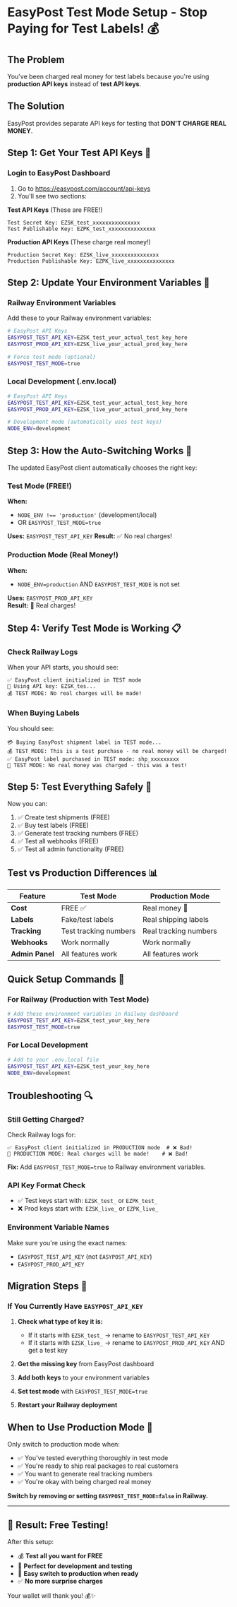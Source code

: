 # EasyPost Test Mode Setup - Stop Paying for Test Labels! 💰

## The Problem
You've been charged real money for test labels because you're using **production API keys** instead of **test API keys**.

## The Solution
EasyPost provides separate API keys for testing that **DON'T CHARGE REAL MONEY**.

## Step 1: Get Your Test API Keys 🔑

### Login to EasyPost Dashboard
1. Go to https://easypost.com/account/api-keys
2. You'll see two sections:

**Test API Keys** (These are FREE!)
```
Test Secret Key: EZSK_test_xxxxxxxxxxxxxxx
Test Publishable Key: EZPK_test_xxxxxxxxxxxxxxx
```

**Production API Keys** (These charge real money!)
```
Production Secret Key: EZSK_live_xxxxxxxxxxxxxxx  
Production Publishable Key: EZPK_live_xxxxxxxxxxxxxxx
```

## Step 2: Update Your Environment Variables 🔧

### Railway Environment Variables
Add these to your Railway environment variables:

```bash
# EasyPost API Keys
EASYPOST_TEST_API_KEY=EZSK_test_your_actual_test_key_here
EASYPOST_PROD_API_KEY=EZSK_live_your_actual_prod_key_here

# Force test mode (optional)
EASYPOST_TEST_MODE=true
```

### Local Development (.env.local)
```bash
# EasyPost API Keys  
EASYPOST_TEST_API_KEY=EZSK_test_your_actual_test_key_here
EASYPOST_PROD_API_KEY=EZSK_live_your_actual_prod_key_here

# Development mode (automatically uses test keys)
NODE_ENV=development
```

## Step 3: How the Auto-Switching Works 🔄

The updated EasyPost client automatically chooses the right key:

### Test Mode (FREE!) 
**When:**
- `NODE_ENV !== 'production'` (development/local)
- OR `EASYPOST_TEST_MODE=true`

**Uses:** `EASYPOST_TEST_API_KEY`
**Result:** ✅ No real charges!

### Production Mode (Real Money!)
**When:**
- `NODE_ENV=production` AND `EASYPOST_TEST_MODE` is not set

**Uses:** `EASYPOST_PROD_API_KEY`  
**Result:** 💸 Real charges!

## Step 4: Verify Test Mode is Working 📋

### Check Railway Logs
When your API starts, you should see:
```
✅ EasyPost client initialized in TEST mode
🔑 Using API key: EZSK_tes...
💰 TEST MODE: No real charges will be made!
```

### When Buying Labels
You should see:
```
💳 Buying EasyPost shipment label in TEST mode...
💰 TEST MODE: This is a test purchase - no real money will be charged!
✅ EasyPost label purchased in TEST mode: shp_xxxxxxxxx
🎉 TEST MODE: No real money was charged - this was a test!
```

## Step 5: Test Everything Safely 🧪

Now you can:
1. ✅ Create test shipments (FREE)
2. ✅ Buy test labels (FREE)  
3. ✅ Generate test tracking numbers (FREE)
4. ✅ Test all webhooks (FREE)
5. ✅ Test all admin functionality (FREE)

## Test vs Production Differences 📊

| Feature | Test Mode | Production Mode |
|---------|-----------|-----------------|
| **Cost** | FREE ✅ | Real money 💸 |
| **Labels** | Fake/test labels | Real shipping labels |
| **Tracking** | Test tracking numbers | Real tracking numbers |
| **Webhooks** | Work normally | Work normally |
| **Admin Panel** | All features work | All features work |

## Quick Setup Commands 🚀

### For Railway (Production with Test Mode)
```bash
# Add these environment variables in Railway dashboard
EASYPOST_TEST_API_KEY=EZSK_test_your_key_here
EASYPOST_TEST_MODE=true
```

### For Local Development
```bash
# Add to your .env.local file
EASYPOST_TEST_API_KEY=EZSK_test_your_key_here
NODE_ENV=development
```

## Troubleshooting 🔍

### Still Getting Charged?
Check Railway logs for:
```
✅ EasyPost client initialized in PRODUCTION mode  # ❌ Bad!
💸 PRODUCTION MODE: Real charges will be made!    # ❌ Bad!
```

**Fix:** Add `EASYPOST_TEST_MODE=true` to Railway environment variables.

### API Key Format Check
- ✅ Test keys start with: `EZSK_test_` or `EZPK_test_`
- ❌ Prod keys start with: `EZSK_live_` or `EZPK_live_`

### Environment Variable Names
Make sure you're using the exact names:
- `EASYPOST_TEST_API_KEY` (not `EASYPOST_API_KEY`)
- `EASYPOST_PROD_API_KEY`

## Migration Steps 📝

### If You Currently Have `EASYPOST_API_KEY`

1. **Check what type of key it is:**
   - If it starts with `EZSK_test_` → rename to `EASYPOST_TEST_API_KEY`
   - If it starts with `EZSK_live_` → rename to `EASYPOST_PROD_API_KEY` AND get a test key

2. **Get the missing key** from EasyPost dashboard

3. **Add both keys** to your environment variables

4. **Set test mode** with `EASYPOST_TEST_MODE=true`

5. **Restart your Railway deployment**

## When to Use Production Mode 🎯

Only switch to production mode when:
- ✅ You've tested everything thoroughly in test mode
- ✅ You're ready to ship real packages to real customers
- ✅ You want to generate real tracking numbers
- ✅ You're okay with being charged real money

**Switch by removing or setting `EASYPOST_TEST_MODE=false` in Railway.**

---

## 🎉 Result: Free Testing!

After this setup:
- 💰 **Test all you want for FREE**
- 🧪 **Perfect for development and testing**
- 🚀 **Easy switch to production when ready**
- ✅ **No more surprise charges**

Your wallet will thank you! 💰✨ 